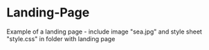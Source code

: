 # Landing-Page
Example of a landing page - include image "sea.jpg" and style sheet "style.css" in folder with landing page
